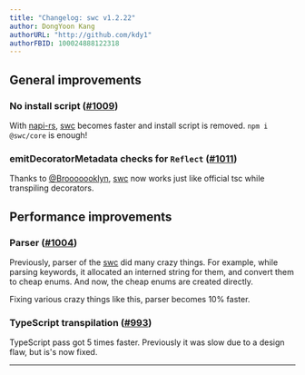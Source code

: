 ```yaml
---
title: "Changelog: swc v1.2.22"
author: DongYoon Kang
authorURL: "http://github.com/kdy1"
authorFBID: 100024888122318
---
```


## General improvements

### No install script ([#1009](https://github.com/swc-project/swc/pull/1009))

With [napi-rs][], [swc][] becomes faster and install script is removed. `npm i @swc/core` is enough!

### emitDecoratorMetadata checks for `Reflect` ([#1011](https://github.com/swc-project/swc/pull/1011))

Thanks to [@Brooooooklyn](https://github.com/Brooooooklyn), [swc][] now works just like official tsc while transpiling decorators.

## Performance improvements

### Parser ([#1004](https://github.com/swc-project/swc/pull/1004))

Previously, parser of the [swc][] did many crazy things.
For example, while parsing keywords, it allocated an interned string for them, and convert them to cheap enums. And now, the cheap enums are created directly.

Fixing various crazy things like this, parser becomes 10% faster.

### TypeScript transpilation ([#993](https://github.com/swc-project/swc/pull/993))

TypeScript pass got 5 times faster. Previously it was slow due to a design flaw, but is's now fixed.

---

[swc]: https://swc-project.github.io
[napi-rs]: https://github.com/napi-rs/napi-rs
